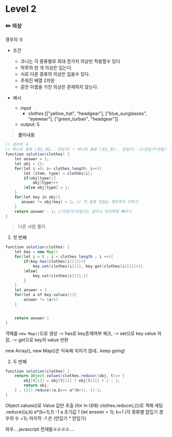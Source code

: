# Level 2

### ✏️ 의상
경우의 수
- 조건
  - 코니는 각 종류별로 최대 한가지 의상만 착용할수 있다
  - 하루의 한 개 의상은 입는다.
  - 서로 다른 종류의 의상은 입을수 있다.
  - 주워진 배열 2차원
  - 같은 이름을 가진 의상은 존재하지 않는다.

- 예시
  - input   
    - clothes [["yellow_hat", "headgear"], ["blue_sunglasses", "eyewear"], ["green_turban", "headgear"]]
  - output: 5

> **풀이내용**
```java
// 경우의 수
// 하나의 종류 (옷1,옷2.. 안입기) * 하나의 종류 (옷1,옷2.. 안입기) -1(안입기*안입기일 때)
function solution(clothes) {
    let answer = 1;
    let obj = {};
    for(let i =0; i< clothes.length; i++){
        let [item, type] = clothes[i];
        if(obj[type]){
            obj[type]++
        }else obj[type] = 1;
    }
    for(let key in obj){
       answer *= obj[key] + 1; // 각 종류 안입는 경우까지 더하고
    }
    return answer - 1; //안입기*안입기는 없으니 마지막에 빼주기
}

```

> 다른 사람 풀이
1. 첫 번째
```java
function solution(clothes) {
    let key = new Map()
    for(let i = 0 ; i < clothes.length ; i ++){
        if(key.has(clothes[i][1])){
            key.set(clothes[i][1], key.get(clothes[i][1])+1)
        }else{
            key.set(clothes[i][1],1)
        }
    }
    let answer = 1
    for(let a of key.values()){
        answer *= (a+1)
    }


    return answer-1
}
```
객체를 ``new Map()``으로 생성 
  -> has로 key존재여부 체크,
  -> set으로 key value 저장, 
  -> get으로 key의 value 반환

new Array(), new Map()은 익숙해 지지가 않네.. keep going!

    
2. 두 번째
```java
function solution(clothes) {
    return Object.values(clothes.reduce((obj, t)=> {
        obj[t[1]] = obj[t[1]] ? obj[t[1]] + 1 : 1;
        return obj;
    } , {})).reduce((a,b)=> a*(b+1), 1)-1;    
}
```

  Object.values()로 Value 값만 추출 (for in 대체)
  clothes.reduce(,{})로 객체 세팅
  .reduce((a,b) a*(b+1),1) -1 
  a 초기값 1 (let answer = 1);
  b+1 (각 종류별 압입기 경우의 수 +1);
  마지막 -1 은 (안입기 * 안입기)
    
 와우... javascript 천재들ㄹㄹㄹㄹ....
 
